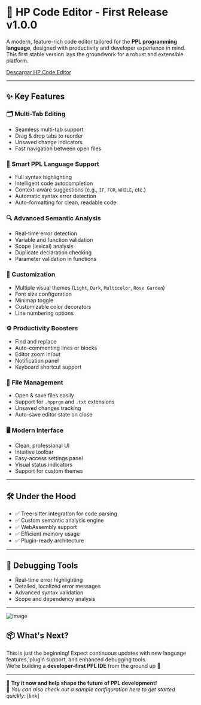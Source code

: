 # 🚀 HP Code Editor - First Release v1.0.0

A modern, feature-rich code editor tailored for the **PPL programming language**, designed with productivity and developer experience in mind.  
This first stable version lays the groundwork for a robust and extensible platform. 

[Descargar HP Code Editor](https://github.com/hpvcodeDev/HPPrimeEdit/releases/download/v1.0.0/HPPrimeEdit-Setup-1.0.0.exe)

---

## ✨ Key Features

### 🗂️ Multi-Tab Editing
- Seamless multi-tab support  
- Drag & drop tabs to reorder  
- Unsaved change indicators  
- Fast navigation between open files  

### 🧠 Smart PPL Language Support
- Full syntax highlighting  
- Intelligent code autocompletion  
- Context-aware suggestions (e.g., `IF`, `FOR`, `WHILE`, etc.)  
- Automatic syntax error detection  
- Auto-formatting for clean, readable code  

### 🔍 Advanced Semantic Analysis
- Real-time error detection  
- Variable and function validation  
- Scope (lexical) analysis  
- Duplicate declaration checking  
- Parameter validation in functions  

### 🎨 Customization
- Multiple visual themes (`Light`, `Dark`, `Multicolor`, `Rose Garden`)  
- Font size configuration  
- Minimap toggle  
- Customizable color decorators  
- Line numbering options  

### ⚙️ Productivity Boosters
- Find and replace  
- Auto-commenting lines or blocks  
- Editor zoom in/out  
- Notification panel  
- Keyboard shortcut support  

### 📁 File Management
- Open & save files easily  
- Support for `.hpprgm` and `.txt` extensions  
- Unsaved changes tracking  
- Auto-save editor state on close  

### 🖥️ Modern Interface
- Clean, professional UI  
- Intuitive toolbar  
- Easy-access settings panel  
- Visual status indicators  
- Support for custom themes  

---

## 🛠️ Under the Hood
- ✅ Tree-sitter integration for code parsing  
- ✅ Custom semantic analysis engine  
- ✅ WebAssembly support  
- ✅ Efficient memory usage  
- ✅ Plugin-ready architecture  

---

## 🐞 Debugging Tools
- Real-time error highlighting  
- Detailed, localized error messages  
- Advanced syntax validation  
- Scope and dependency analysis  

---
![image](https://github.com/user-attachments/assets/3127d884-560f-4898-9eae-bb4fe666aa56)

## 📦 What's Next?
This is just the beginning! Expect continuous updates with new language features, plugin support, and enhanced debugging tools.  
We’re building a **developer-first PPL IDE** from the ground up 🚧

---

🎯 **Try it now and help shape the future of PPL development!**  
📎 *You can also check out a sample configuration here to get started quickly:* [link]
